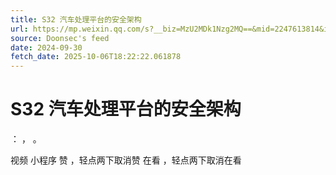 ```yaml
---
title: S32 汽车处理平台的安全架构
url: https://mp.weixin.qq.com/s?__biz=MzU2MDk1Nzg2MQ==&mid=2247613814&idx=1&sn=d1be3bca51d7ce9371efdb01bb7014b3
source: Doonsec's feed
date: 2024-09-30
fetch_date: 2025-10-06T18:22:22.061878
---
```


# S32 汽车处理平台的安全架构

：
，
。

视频
小程序
赞
，轻点两下取消赞
在看
，轻点两下取消在看